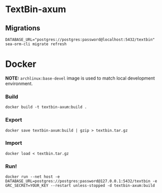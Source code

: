 # TextBin-axum

## Migrations

```
DATABASE_URL="postgres://postgres:password@localhost:5432/textbin" sea-orm-cli migrate refresh
```

# Docker

**NOTE:** `archlinux:base-devel` image is used to match local development environment.

### Build

```
docker build -t textbin-axum:build .
```

### Export

```
docker save textbin-axum:build | gzip > textbin.tar.gz
```

### Import

```
docker load < textbin.tar.gz
```

### Run!

```
docker run --net host -e DATABASE_URL=postgres://postgres:password@127.0.0.1:5432/textbin -e GRC_SECRET=YOUR_KEY --restart unless-stopped -d textbin-axum:build
```
